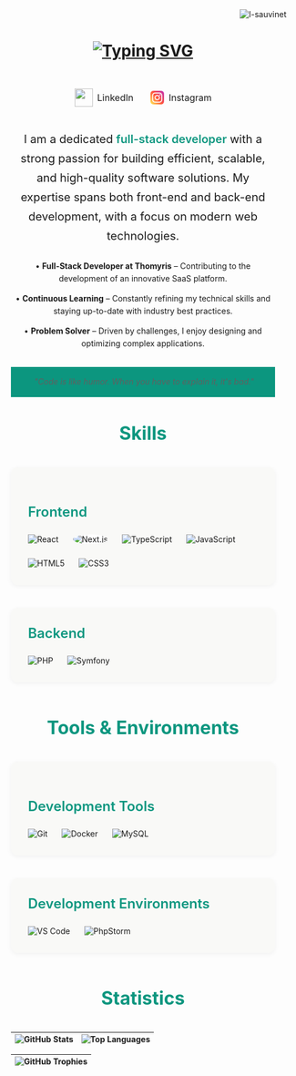 <div align="right">
  <img src="https://komarev.com/ghpvc/?username=l-sauvinet&label=Profile%20views&color=0C967F&style=flat" alt="l-sauvinet" />
</div>

<div style="display: flex; justify-content: center; width: 100%;">
  <h1 style="text-align: center;">
    <a href="https://git.io/typing-svg">
      <img src="https://readme-typing-svg.herokuapp.com?font=K2D&weight=600&size=30&duration=5000&pause=1000&color=0C967F&center=true&vCenter=true&width=500&height=50&lines=Hey+there!;I'm+Lucas;Full-Stack+Developer;Welcome+to+my+profile!" alt="Typing SVG" style="display: block; margin: 0 auto;" />
    </a>
  </h1>
</div>

<div style="text-align: center; margin: 30px 0 40px 0; display: flex; justify-content: center; align-items: center; gap: 30px;">
  <a href="https://www.linkedin.com/in/lucas-sauvinet-3607162a4/" target="_blank" style="text-decoration: none; display: inline-flex; align-items: center; gap: 8px;">
    <img src="https://img.icons8.com/color/96/000000/linkedin.png" width="32" height="32"/>
    <span style="font-size: 16px;">LinkedIn</span>
  </a>
  <a href="https://www.instagram.com/l_ucas_73/" target="_blank" style="text-decoration: none; display: inline-flex; align-items: center; gap: 8px;">
    <img src="img/logoInsta.png" width="24" height="24" style="vertical-align: middle;"/>
    <span style="font-size: 16px;">Instagram</span>
  </a>
</div>

<div style="max-width: 800px; margin: 0 auto 40px; padding: 0 20px; text-align: center; line-height: 1.6;">
  <p style="margin-bottom: 20px; font-size: 20px; line-height: 1.7; max-width: 800px; margin-left: auto; margin-right: auto; text-align: center; font-weight: 400;">
    I am a dedicated <strong style="color: #0C967F; font-weight: 600;">full-stack developer</strong> with a strong passion for building efficient, scalable, and high-quality software solutions. My expertise spans both front-end and back-end development, with a focus on modern web technologies.
  </p>
  
  <div style="display: flex; flex-direction: column; gap: 12px; margin: 25px 0 30px;">
    <div>• <strong>Full-Stack Developer at Thomyris</strong> – Contributing to the development of an innovative SaaS platform.</div>
    <div>• <strong>Continuous Learning</strong> – Constantly refining my technical skills and staying up-to-date with industry best practices.</div>
    <div>• <strong>Problem Solver</strong> – Driven by challenges, I enjoy designing and optimizing complex applications.</div>
  </div>

  <blockquote style="margin: 30px auto; padding: 15px 25px; border-left: 4px solid #0C967F; background: #0C967F; max-width: 600px; font-style: italic;">
    "Code is like humor. When you have to explain it, it's bad."
  </blockquote>
</div>

<div style="max-width: 1000px; margin: 0 auto 60px; padding: 0 20px;">
  <h2 style="text-align: center; color: #0C967F; margin-bottom: 40px; font-size: 32px; position: relative;">
    Skills
  </h2>
  
  <div style="background: #f9f9f7; border-radius: 12px; padding: 30px; margin-bottom: 40px; box-shadow: 0 2px 8px rgba(0,0,0,0.05);">
    <h3 style="color: #0C967F; margin-bottom: 25px; font-size: 24px; text-align: start; font-weight: 600;">Frontend</h3>
    <div style="display: flex; flex-wrap: wrap; justify-content: start; gap: 25px;">
      <div style="text-align: center;">
        <img src="https://cdn.jsdelivr.net/gh/devicons/devicon/icons/react/react-original.svg" width="60" height="60" alt="React" />
      </div>
      <div style="text-align: start;">
        <img src="https://cdn.jsdelivr.net/gh/devicons/devicon/icons/nextjs/nextjs-original.svg" width="60" height="60" alt="Next.js" style="background: white; border-radius: 50%;"/>
      </div>
      <div style="text-align: center;">
        <img src="https://cdn.jsdelivr.net/gh/devicons/devicon/icons/typescript/typescript-original.svg" width="60" height="60" alt="TypeScript" />
      </div>
      <div style="text-align: center;">
        <img src="https://cdn.jsdelivr.net/gh/devicons/devicon/icons/javascript/javascript-original.svg" width="60" height="60" alt="JavaScript" />
      </div>
      <div style="text-align: center;">
        <img src="https://cdn.jsdelivr.net/gh/devicons/devicon/icons/html5/html5-original.svg" width="60" height="60" alt="HTML5" />
      </div>
      <div style="text-align: center;">
        <img src="https://cdn.jsdelivr.net/gh/devicons/devicon/icons/css3/css3-original.svg" width="60" height="60" alt="CSS3" />
      </div>
    </div>
  </div>

  <div style="background: #f9f9f7; border-radius: 12px; padding: 30px; box-shadow: 0 2px 8px rgba(0,0,0,0.05);">
    <h3 style="color: #0C967F; margin: 0 0 25px 0; font-size: 24px; text-align: start; font-weight: 600;">Backend</h3>
    <div style="display: flex; flex-wrap: wrap; justify-content: start; gap: 25px;">
      <div style="text-align: center;">
        <img src="https://cdn.jsdelivr.net/gh/devicons/devicon/icons/php/php-original.svg" width="60" height="60" alt="PHP" />
      </div>
      <div style="text-align: center;">
        <img src="https://cdn.jsdelivr.net/gh/devicons/devicon/icons/symfony/symfony-original.svg" width="60" height="60" alt="Symfony" />
      </div>
    </div>
  </div>
</div>

<div style="max-width: 1000px; margin: 60px auto; padding: 0 20px;">
  <h2 style="text-align: center; color: #0C967F; margin-bottom: 40px; font-size: 32px; position: relative;">
    Tools & Environments
  </h2>

  <div style="background: #f9f9f7; border-radius: 12px; padding: 30px; margin-bottom: 40px; box-shadow: 0 2px 8px rgba(0,0,0,0.05);">
    <h3 style="color: #0C967F; margin-bottom: 25px; font-size: 24px; text-align: start; font-weight: 600;">Development Tools</h3>
    <div style="display: flex; flex-wrap: wrap; justify-content: start; gap: 25px;">
      <div style="text-align: center;">
        <img src="https://cdn.jsdelivr.net/gh/devicons/devicon/icons/git/git-original.svg" width="60" height="60" alt="Git" />
      </div>
      <div style="text-align: center;">
        <img src="https://cdn.jsdelivr.net/gh/devicons/devicon/icons/docker/docker-original.svg" width="60" height="60" alt="Docker" />
      </div>
      <div style="text-align: center;">
        <img src="https://cdn.jsdelivr.net/gh/devicons/devicon/icons/mysql/mysql-original.svg" width="60" height="60" alt="MySQL" />
      </div>
    </div>
  </div>

  <div style="background: #f9f9f7; border-radius: 12px; padding: 30px; box-shadow: 0 2px 8px rgba(0,0,0,0.05);">
    <h3 style="color: #0C967F; margin: 0 0 25px 0; font-size: 24px; text-align: start; font-weight: 600;">Development Environments</h3>
    <div style="display: flex; flex-wrap: wrap; justify-content: start; gap: 25px;">
      <div style="text-align: center;">
        <img src="https://cdn.jsdelivr.net/gh/devicons/devicon/icons/vscode/vscode-original.svg" width="60" height="60" alt="VS Code" />
      </div>
      <div style="text-align: center;">
        <img src="https://cdn.jsdelivr.net/gh/devicons/devicon/icons/phpstorm/phpstorm-original.svg" width="60" height="60" alt="PhpStorm" />
      </div>
    </div>
  </div>
</div>

<div style="max-width: 1000px; margin: 60px auto; padding: 0 20px;">
  <h2 style="text-align: center; color: #0C967F; margin-bottom: 40px; font-size: 32px; position: relative;">
    Statistics
  </h2>
  
| ![GitHub Stats](https://github-readme-stats.vercel.app/api?username=l-sauvinet&show_icons=true&theme=vue&hide_border=true&card_width=500&cache_seconds=1800) | ![Top Languages](https://github-readme-stats.vercel.app/api/top-langs/?username=l-sauvinet&layout=compact&show_icons=true&theme=vue&hide_border=true&card_width=500&cache_seconds=1800) |
|---|---|

| ![GitHub Trophies](https://github-profile-trophy.vercel.app/?username=l-sauvinet&theme=vue&margin-w=15&no-frame=true&width=1000&cache_seconds=1800) |
|---|

</div>

